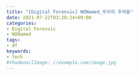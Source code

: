 ```yaml
---
title: "[Digital Forensic] NONamed_우리의 추억들"
date: 2021-07-22T03:20:24+09:00
categories:
- Digital Forensic
- NONamed
tags:
- df
keywords:
- tech
#thumbnailImage: //example.com/image.jpg
---
```


<!--more-->


